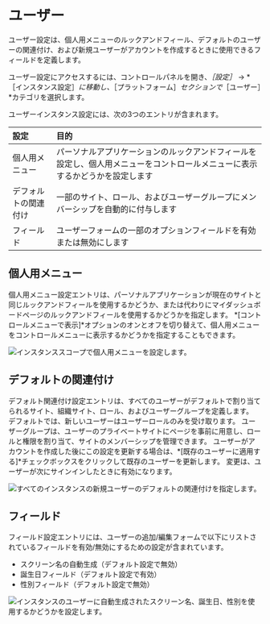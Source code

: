 # ユーザー

ユーザー設定は、個人用メニューのルックアンドフィール、デフォルトのユーザーの関連付け、および新規ユーザーがアカウントを作成するときに使用できるフィールドを定義します。

ユーザー設定にアクセスするには、コントロールパネルを開き、*［設定］* &rarr; *［インスタンス設定］*に移動し、*［プラットフォーム］*セクションで*［ユーザー］*カテゴリを選択します。

ユーザーインスタンス設定には、次の3つのエントリが含まれます。

| 設定         | 目的                                                             |
|:---------- |:-------------------------------------------------------------- |
| 個人用メニュー    | パーソナルアプリケーションのルックアンドフィールを設定し、個人用メニューをコントロールメニューに表示するかどうかを設定します |
| デフォルトの関連付け | 一部のサイト、ロール、およびユーザーグループにメンバーシップを自動的に付与します                       |
| フィールド      | ユーザーフォームの一部のオプションフィールドを有効または無効にします                             |

## 個人用メニュー

個人用メニュー設定エントリは、パーソナルアプリケーションが現在のサイトと同じルックアンドフィールを使用するかどうか、または代わりにマイダッシュボードページのルックアンドフィールを使用するかどうかを指定します。 *[コントロールメニューで表示]*オプションのオンとオフを切り替えて、個人用メニューをコントロールメニューに表示するかどうかを指定することもできます。

![インスタンススコープで個人用メニューを設定します。](./users/images/01.png)

## デフォルトの関連付け

デフォルト関連付け設定エントリは、すべてのユーザーがデフォルトで割り当てられるサイト、組織サイト、ロール、およびユーザーグループを定義します。 デフォルトでは、新しいユーザーはユーザーロールのみを受け取ります。 ユーザーグループは、ユーザーのプライベートサイトにページを事前に用意し、ロールと権限を割り当て、サイトのメンバーシップを管理できます。 ユーザーがアカウントを作成した後にこの設定を更新する場合は、*[既存のユーザーに適用する]*チェックボックスをクリックして既存のユーザーを更新します。 変更は、ユーザーが次にサインインしたときに有効になります。

![すべてのインスタンスの新規ユーザーのデフォルトの関連付けを指定します。](./users/images/02.png)

## フィールド

フィールド設定エントリには、ユーザーの追加/編集フォームで以下にリストされているフィールドを有効/無効にするための設定が含まれています。

* スクリーン名の自動生成（デフォルト設定で無効）
* 誕生日フィールド（デフォルト設定で有効）
* 性別フィールド（デフォルト設定で無効）

![インスタンスのユーザーに自動生成されたスクリーン名、誕生日、性別を使用するかどうかを設定します。](./users/images/03.png)
